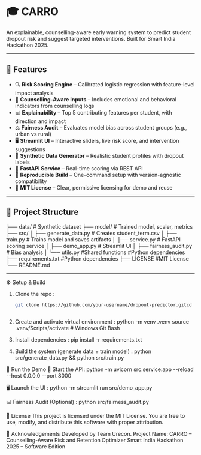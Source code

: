 # 🎓 CARRO 

An explainable, counselling-aware early warning system to predict student dropout risk and suggest targeted interventions. Built for Smart India Hackathon 2025.

---

## 🚀 Features

- 🔍 **Risk Scoring Engine** – Calibrated logistic regression with feature-level impact analysis
- 🧠 **Counselling-Aware Inputs** – Includes emotional and behavioral indicators from counselling logs
- 📊 **Explainability** – Top 5 contributing features per student, with direction and impact
- ⚖️ **Fairness Audit** – Evaluates model bias across student groups (e.g., urban vs rural)
- 🖥️ **Streamlit UI** – Interactive sliders, live risk score, and intervention suggestions
- 🧪 **Synthetic Data Generator** – Realistic student profiles with dropout labels
- 🔌 **FastAPI Service** – Real-time scoring via REST API
- 🧰 **Reproducible Build** – One-command setup with version-agnostic compatibility
- 📜 **MIT License** – Clear, permissive licensing for demo and reuse

---

## 📂 Project Structure
├── data/ # Synthetic dataset 
├── model/ # Trained model, scaler, metrics 
├── src/ 
│ ├── generate_data.py # Creates student_term.csv 
│ ├── train.py # Trains model and saves artifacts 
│ ├── service.py # FastAPI scoring service 
│ ├── demo_app.py # Streamlit UI 
│ ├── fairness_audit.py # Bias analysis
│ └── utils.py  #Shared functions #Python dependencies
├── requirements.txt  #Python dependencies
├── LICENSE  #MIT License
└── README.md 


---
 ⚙️ Setup & Build
 1. Clone the repo :
    ```bash
    git clone https://github.com/your-username/dropout-predictor.gitcd dropout-predictor
   
 2. Create and activate virtual environment :
    python -m venv .venv
    source .venv/Scripts/activate  # Windows Git Bash

 3. Install dependencies :
    pip install -r requirements.txt

 4. Build the system (generate data + train model) :
    python src/generate_data.py && python src/train.py


🧪 Run the Demo
🔌 Start the API:
 python -m uvicorn src.service:app --reload --host 0.0.0.0 --port 8000


 🖥️ Launch the UI : 
 python -m streamlit run src/demo_app.py


 📊 Fairness Audit (Optional) :
 python src/fairness_audit.py


📜 License
 This project is licensed under the MIT License. You are free to use, modify, and distribute this software with proper attribution.



🙌 Acknowledgements
Developed by Team Urecon.
Project Name: CARRO – Counselling-Aware Risk and Retention Optimizer
Smart India Hackathon 2025 – Software Edition
